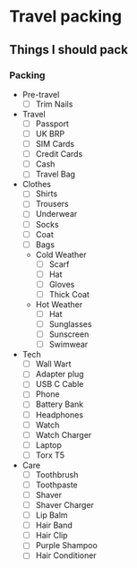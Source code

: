 # Travel packing

## Things I should pack

### Packing

- Pre-travel
  - [ ] Trim Nails
- Travel
  - [ ] Passport
  - [ ] UK BRP
  - [ ] SIM Cards
  - [ ] Credit Cards
  - [ ] Cash
  - [ ] Travel Bag
- Clothes
  - [ ] Shirts
  - [ ] Trousers
  - [ ] Underwear
  - [ ] Socks
  - [ ] Coat
  - [ ] Bags
  - Cold Weather
    - [ ] Scarf
    - [ ] Hat
    - [ ] Gloves
    - [ ] Thick Coat
  - Hot Weather
    - [ ] Hat
    - [ ] Sunglasses
    - [ ] Sunscreen
    - [ ] Swimwear
- Tech
  - [ ] Wall Wart
  - [ ] Adapter plug
  - [ ] USB C Cable
  - [ ] Phone
  - [ ] Battery Bank
  - [ ] Headphones
  - [ ] Watch
  - [ ] Watch Charger
  - [ ] Laptop
  - [ ] Torx T5
- Care
  - [ ] Toothbrush
  - [ ] Toothpaste
  - [ ] Shaver
  - [ ] Shaver Charger
  - [ ] Lip Balm
  - [ ] Hair Band
  - [ ] Hair Clip
  - [ ] Purple Shampoo
  - [ ] Hair Conditioner

<script>
document.querySelectorAll("input[type=checkbox]").forEach(e => e.disabled = false)
</script>
